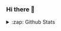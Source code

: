 ### Hi there 👋

<!--
**FernandoRFR02/FernandoRFR02** is a ✨ _special_ ✨ repository because its `README.md` (this file) appears on your GitHub profile.

Here are some ideas to get you started:

- 🔭 I’m currently working on ...
- 🌱 I’m currently learning ...
- 👯 I’m looking to collaborate on ...
- 🤔 I’m looking for help with ...
- 💬 Ask me about ...
- 📫 How to reach me: ...
- 😄 Pronouns: ...
- ⚡ Fun fact: ...
-->


<details>
  <summary>:zap: Github Stats</summary>
  <img aling="left" alt="FernandoRFR02 Github Stats" src="https://github-readme-stats-l5gy3fhn1-rubinkes-projects.vercel.app/api?username=FernandoRFR02&show_icons=true&hide_border=true"/>
</details>
